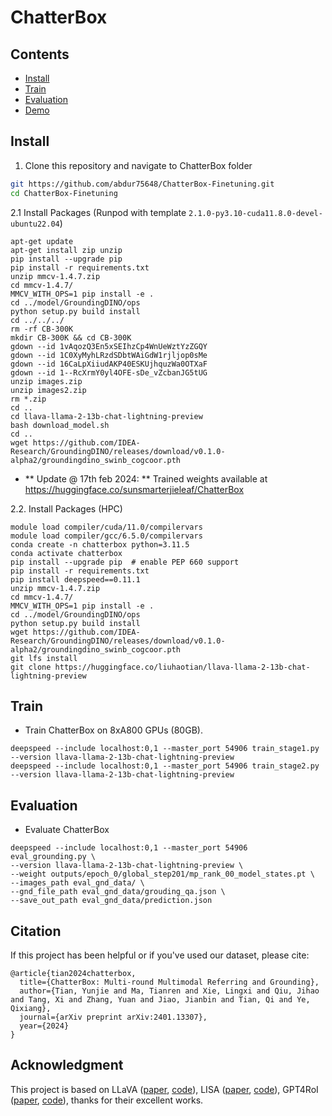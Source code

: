 <h1>ChatterBox </h1>

## Contents

- [Install](#install)
- [Train](#train)
- [Evaluation](#evaluation)
- [Demo](#demo)

## Install

1. Clone this repository and navigate to ChatterBox folder

```bash
git https://github.com/abdur75648/ChatterBox-Finetuning.git
cd ChatterBox-Finetuning
```

2.1 Install Packages (Runpod with template `2.1.0-py3.10-cuda11.8.0-devel-ubuntu22.04`)
```Shell
apt-get update
apt-get install zip unzip
pip install --upgrade pip
pip install -r requirements.txt
unzip mmcv-1.4.7.zip
cd mmcv-1.4.7/
MMCV_WITH_OPS=1 pip install -e .
cd ../model/GroundingDINO/ops
python setup.py build install
cd ../../../
rm -rf CB-300K
mkdir CB-300K && cd CB-300K
gdown --id 1vAqozQ3En5xSEIhzCp4WnUeWztYzZGQY
gdown --id 1C0XyMyhLRzdSDbtWAiGdW1rjljop0sMe
gdown --id 16CaLpXiiudAKP40ESKUjhquzWa0OTXaF
gdown --id 1--RcXrmY0yl4OFE-sDe_vZcbanJG5tUG
unzip images.zip
unzip images2.zip
rm *.zip
cd ..
cd llava-llama-2-13b-chat-lightning-preview
bash download_model.sh
cd ..
wget https://github.com/IDEA-Research/GroundingDINO/releases/download/v0.1.0-alpha2/groundingdino_swinb_cogcoor.pth
```

* ** Update @ 17th feb 2024: ** Trained weights available at https://huggingface.co/sunsmarterjieleaf/ChatterBox

2.2. Install Packages (HPC)

```Shell
module load compiler/cuda/11.0/compilervars
module load compiler/gcc/6.5.0/compilervars
conda create -n chatterbox python=3.11.5 
conda activate chatterbox
pip install --upgrade pip  # enable PEP 660 support
pip install -r requirements.txt
pip install deepspeed==0.11.1
unzip mmcv-1.4.7.zip
cd mmcv-1.4.7/
MMCV_WITH_OPS=1 pip install -e .
cd ../model/GroundingDINO/ops
python setup.py build install
wget https://github.com/IDEA-Research/GroundingDINO/releases/download/v0.1.0-alpha2/groundingdino_swinb_cogcoor.pth
git lfs install
git clone https://huggingface.co/liuhaotian/llava-llama-2-13b-chat-lightning-preview
```


## Train

* Train ChatterBox on 8xA800 GPUs (80GB).

<!-- ```
python startup_stage1.py  # stage1
python startup_stage2.py  # stage2
``` -->
```Shell
deepspeed --include localhost:0,1 --master_port 54906 train_stage1.py --version llava-llama-2-13b-chat-lightning-preview
deepspeed --include localhost:0,1 --master_port 54906 train_stage2.py --version llava-llama-2-13b-chat-lightning-preview
```



## Evaluation

* Evaluate ChatterBox

```Shell
deepspeed --include localhost:0,1 --master_port 54906 eval_grounding.py \
--version llava-llama-2-13b-chat-lightning-preview \
--weight outputs/epoch_0/global_step201/mp_rank_00_model_states.pt \
--images_path eval_gnd_data/ \
--gnd_file_path eval_gnd_data/grouding_qa.json \
--save_out_path eval_gnd_data/prediction.json
```


## Citation

If this project has been helpful or if you've used our dataset, please cite:
```
@article{tian2024chatterbox,
  title={ChatterBox: Multi-round Multimodal Referring and Grounding},
  author={Tian, Yunjie and Ma, Tianren and Xie, Lingxi and Qiu, Jihao and Tang, Xi and Zhang, Yuan and Jiao, Jianbin and Tian, Qi and Ye, Qixiang},
  journal={arXiv preprint arXiv:2401.13307},
  year={2024}
}
```

## Acknowledgment

This project is based on LLaVA ([paper](https://arxiv.org/abs/2304.08485), [code](https://github.com/haotian-liu/LLaVA)), LISA ([paper](https://arxiv.org/abs/2308.00692), [code](https://github.com/dvlab-research/LISA)), GPT4RoI ([paper](https://arxiv.org/abs/2307.03601), [code](https://github.com/jshilong/GPT4RoI)), thanks for their excellent works.
